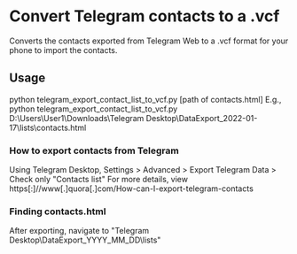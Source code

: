 # Convert Telegram contacts to a .vcf

Converts the contacts exported from Telegram Web to a .vcf format for your phone to import the contacts.

## Usage

python telegram_export_contact_list_to_vcf.py [path of contacts.html]
E.g., python telegram_export_contact_list_to_vcf.py D:\Users\User1\Downloads\Telegram Desktop\DataExport_2022-01-17\lists\contacts.html

### How to export contacts from Telegram

Using Telegram Desktop, 
Settings > Advanced > Export Telegram Data > Check only "Contacts list"
For more details, view https[:]//www[.]quora[.]com/How-can-I-export-telegram-contacts

### Finding contacts.html

After exporting, navigate to "Telegram Desktop\DataExport_YYYY_MM_DD\lists"
